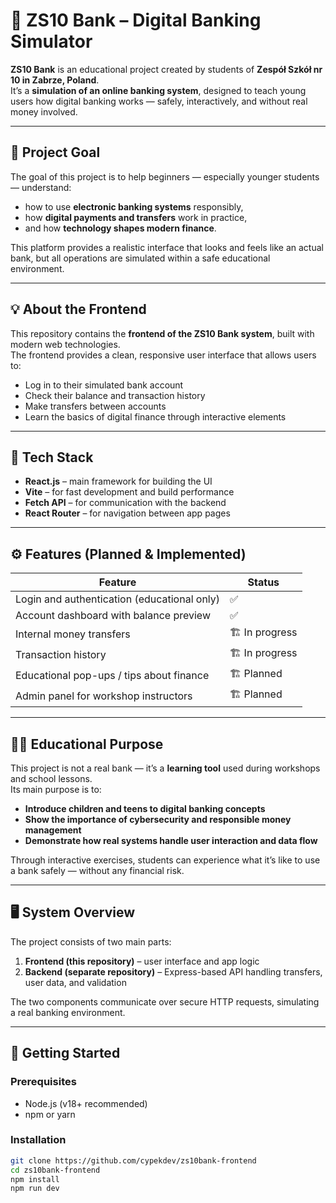 # 🏦 ZS10 Bank – Digital Banking Simulator

**ZS10 Bank** is an educational project created by students of **Zespół Szkół nr 10 in Zabrze, Poland**.  
It’s a **simulation of an online banking system**, designed to teach young users how digital banking works — safely, interactively, and without real money involved.

---

## 🎯 Project Goal

The goal of this project is to help beginners — especially younger students — understand:
- how to use **electronic banking systems** responsibly,  
- how **digital payments and transfers** work in practice,  
- and how **technology shapes modern finance**.

This platform provides a realistic interface that looks and feels like an actual bank, but all operations are simulated within a safe educational environment.

---

## 💡 About the Frontend

This repository contains the **frontend of the ZS10 Bank system**, built with modern web technologies.  
The frontend provides a clean, responsive user interface that allows users to:
- Log in to their simulated bank account  
- Check their balance and transaction history  
- Make transfers between accounts  
- Learn the basics of digital finance through interactive elements  

---

## 🧰 Tech Stack

- **React.js** – main framework for building the UI  
- **Vite** – for fast development and build performance  
- **Fetch API** – for communication with the backend  
- **React Router** – for navigation between app pages  

---

## ⚙️ Features (Planned & Implemented)

| Feature | Status |
|----------|---------|
| Login and authentication (educational only) | ✅ |
| Account dashboard with balance preview | ✅ |
| Internal money transfers | 🏗️ In progress |
| Transaction history | 🏗️ In progress |
| Educational pop-ups / tips about finance | 🏗️ Planned |
| Admin panel for workshop instructors | 🏗️ Planned |

---

## 🧑‍🏫 Educational Purpose

This project is not a real bank — it’s a **learning tool** used during workshops and school lessons.  
Its main purpose is to:
- **Introduce children and teens to digital banking concepts**  
- **Show the importance of cybersecurity and responsible money management**  
- **Demonstrate how real systems handle user interaction and data flow**  

Through interactive exercises, students can experience what it’s like to use a bank safely — without any financial risk.

---

## 🖥️ System Overview

The project consists of two main parts:
1. **Frontend (this repository)** – user interface and app logic  
2. **Backend (separate repository)** – Express-based API handling transfers, user data, and validation  

The two components communicate over secure HTTP requests, simulating a real banking environment.

---

## 🚀 Getting Started

### Prerequisites
- Node.js (v18+ recommended)
- npm or yarn

### Installation
```bash
git clone https://github.com/cypekdev/zs10bank-frontend
cd zs10bank-frontend
npm install
npm run dev
